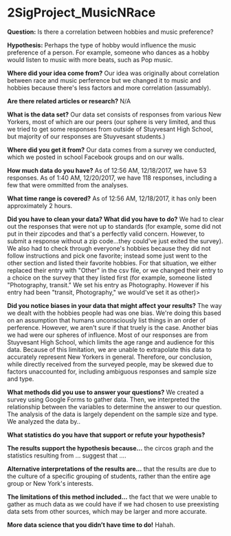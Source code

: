 # 2SigProject_MusicNRace

**Question:**
Is there a correlation between hobbies and music preference?

**Hypothesis:**
Perhaps the type of hobby would influence the music preference of a person. For example, someone who dances as a hobby would listen to music with more beats, such as Pop music. 

**Where did your idea come from?**
Our idea was originally about correlation between race and music perference but we changed it to music and hobbies because there's less factors and more correlation (assumably).

**Are there related articles or research?**
N/A

**What is the data set?**
Our data set consists of responses from various New Yorkers, most of which are our peers (our sphere is very limited, and thus we tried to get some responses from outside of Stuyvesant High School, but majority of our responses are Stuyvesant students.)

**Where did you get it from?**
Our data comes from a survey we conducted, which we posted in school Facebook groups and on our walls. 

**How much data do you have?** 
As of 12:56 AM, 12/18/2017, we have 53 responses. As of 1:40 AM, 12/20/2017, we have 118 responses, including a few that were ommitted from the analyses.

**What time range is covered?**
As of 12:56 AM, 12/18/2017, it has only been approximately 2 hours. 

**Did you have to clean your data? What did you have to do?**
We had to clear out the responses that were not up to standards (for example, some did not put in their zipcodes and that's a perfectly valid concern. However, to submit a response without a zip code...they could've just exited the survey). We also had to check through everyone's hobbies because they did not follow instructions and pick one favorite; instead some just went to the other section and listed their favorite hobbies. For that situation, we either replaced their entry with "Other" in the csv file, or we changed their entry to a choice on the survey that they listed first (for example, someone listed "Photography, transit." We set his entry as Photography. However if his entry had been "transit, Photography," we would've set it as other)>

**Did you notice biases in your data that might affect your results?**
The way we dealt with the hobbies people had was one bias. We're doing this based on an assumption that humans unconsciously list things in an order of perference. However, we aren't sure if that truely is the case. Another bias we had were our spheres of influence. Most of our responses are from Stuyvesant High School, which limits the age range and audience for this data. Because of this limitation, we are unable to extrapolate this data to accurately represent New Yorkers in general. Therefore, our conclusion, while directly received from the surveyed people, may be skewed due to factors unaccounted for, including ambiguous responses and sample size and type.

**What methods did you use to answer your questions?**
We created a survey using Google Forms to gather data. Then, we interpreted the relationship between the variables to determine the answer to our question. The analysis of the data is largely dependent on the sample size and type. We analyzed the data by..

**What statistics do you have that support or refute your hypothesis?**


**The results support the hypothesis because…**
the circos graph and the statistics resulting from ... suggest that ....

**Alternative interpretations of the results are…** 
that the results are due to the culture of a specific grouping of students, rather than the entire age group or New York's interests.

**The limitations of this method included…**
the fact that we were unable to gather as much data as we could have if we had chosen to use preexisting data sets from other sources, which may be larger and more accurate.

**More data science that you didn’t have time to do!**
Hahah.
